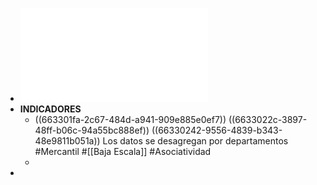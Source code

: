 - ![boletin-directorio-estadistico-empresas-2019-2021.pdf](../assets/boletin-directorio-estadistico-empresas-2019-2021_1714618726305_0.pdf)
- **INDICADORES**
	- ((663301fa-2c67-484d-a941-909e885e0ef7))
	  ((6633022c-3897-48ff-b06c-94a55bc888ef))
	  ((66330242-9556-4839-b343-48e9811b051a))
	  Los datos se desagregan por departamentos
	  #Mercantil #[[Baja Escala]] #Asociatividad
	-
-